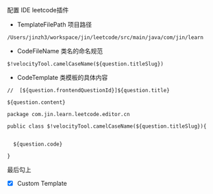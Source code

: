 
配置 IDE leetcode插件

- TemplateFilePath 项目路径
```
/Users/jinzh3/workspace/jin/leetcode/src/main/java/com/jin/learn
```

- CodeFileName 类名的命名规范

```
$!velocityTool.camelCaseName(${question.titleSlug})
```

- CodeTemplate 类模板的具体内容

```
//  [${question.frontendQuestionId}]${question.title}

${question.content}

package com.jin.learn.leetcode.editor.cn

public class $!velocityTool.camelCaseName(${question.titleSlug}){
  
  
  ${question.code}
  
}
```
最后勾上
 - [x] Custom Template
